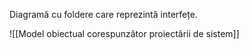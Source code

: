 Diagramă cu foldere care reprezintă interfețe.

![[Model obiectual corespunzător proiectării de sistem]]